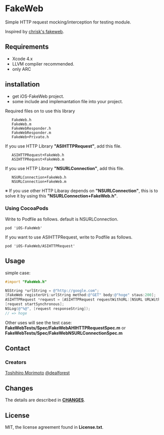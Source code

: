 # FakeWeb
Simple HTTP request mocking/interception for testing module.

Inspired by [chrisk's fakeweb][1].

## Requirements

* Xcode 4.x
* LLVM compiler recommended.
* only ARC

## installation

* get iOS-FakeWeb project.
* some include and implemantation file into your project.

Required files on to use this library

       FakeWeb.h
       FakeWeb.m
       FakeWebResponder.h
       FakeWebResponder.m
       FakeWeb+Private.h

If you use  HTTP Library __"ASIHTTPRequest"__, add this file.

       ASIHTTPRequest+FakeWeb.h
       ASIHTTPRequest+FakeWeb.m

If you use  HTTP Library __"NSURLConnection"__, add this file.

       NSURLConnection+FakeWeb.h
       NSURLConnection+FakeWeb.m

※ If you use other HTTP Libaray depends on __"NSURLConnection"__, this is to solve it by using this __"NSURLConnection+FakeWeb.h"__.

### Using CocoaPods

Write to Podfile as follows. default is NSURLConnection.
```
pod 'iOS-FakeWeb'
```

If you want to use ASIHTTPRequest, write to Podfile as follows.
```
pod 'iOS-FakeWeb/ASIHTTPRequest'
```

## Usage

simple case:

```objective-c
#import "FakeWeb.h"

NSString *urlString = @"http://google.com";
[FakeWeb registerUri:urlString method:@"GET" body:@"hoge" staus:200];
ASIHTTPRequest *request = [ASIHTTPRequest requestWithURL:[NSURL URLWithString:urlString]];
[request startSynchronous];
NSLog(@"%@", [request responseString]);
// => hoge
```
Other uses will see the test case:
__FakeWebTests/Spec/FakeWebAHIHTTPRequestSpec.m__ or __FakeWebTests/Spec/FakeWebNSURLConnectionSpec.m__

## Contact

### Creators

[Toshihiro Morimoto](https://github.com/dealforest)
[@dealforest](https://twitter.com/dealforest)

## Changes
The details are described in [__CHANGES__](https://github.com/dealforest/iOS-FakeWeb/blob/master/CHANGES).

## License
MIT, the license agreement found in __License.txt__.

[1]: https://github.com/chrisk/fakeweb
